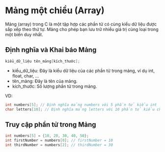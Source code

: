 # Mảng một chiều (Array)

Mảng (array) trong C là một tập hợp các phần tử có cùng kiểu dữ liệu được sắp xếp theo thứ tự. Mảng cho phép bạn lưu trữ
nhiều giá trị cùng loại trong một biến duy nhất.

## Định nghĩa và Khai báo Mảng

```C
kiểu_dữ_liệu tên_mảng[kích_thước];
```

* kiểu_dữ_liệu: Đây là kiểu dữ liệu của các phần tử trong mảng, ví dụ int, float, char, ...
* tên_mảng: Đây là tên của mảng.
* kích_thước: Số lượng phần tử trong mảng.

VD:

```C
int numbers[5]; // Định nghĩa mảng numbers với 5 phần tử kiểu int
char letters[10]; // Định nghĩa mảng letters với 10 phần tử kiểu char
```

## Truy cập phần tử trong Mảng

```C
int numbers[5] = {10, 20, 30, 40, 50};
int firstNumber = numbers[0]; // firstNumber = 10
int thirdNumber = numbers[2]; // thirdNumber = 30
```